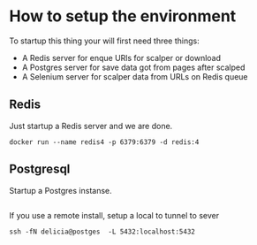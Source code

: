 # How to setup the environment

To startup this thing your will first need three things:

 - A Redis server for enque URls for scalper or download
 - A Postgres server for save data got from pages after scalped
 - A Selenium server for scalper data from URLs on Redis queue

## Redis

Just startup a Redis server and we are done.

```
docker run --name redis4 -p 6379:6379 -d redis:4
```

## Postgresql

Startup a Postgres instanse.

```
```

If you use a remote install, setup a local to tunnel to sever

```
ssh -fN delicia@postges  -L 5432:localhost:5432
```
